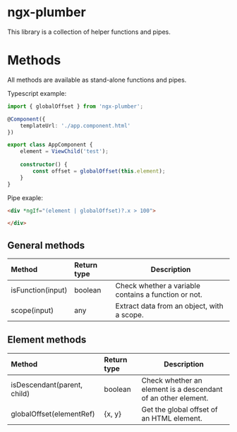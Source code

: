 # ngx-plumber

This library is a collection of helper functions and pipes. 


# Methods

All methods are available as stand-alone functions and pipes. 

Typescript example: 

```typescript
import { globalOffset } from 'ngx-plumber';

@Component({
    templateUrl: './app.component.html'
})

export class AppComponent {
    element = ViewChild('test');
    
    constructor() {
        const offset = globalOffset(this.element);
    }
}
```

Pipe exaple:
```html
<div *ngIf="(element | globalOffset)?.x > 100">

</div>
```

## General methods

| Method                    | Return type   | Description   |
| :------------------------ |:------------- | ------------- |
| isFunction(input)         | boolean       | Check whether a variable contains a function or not. |
| scope(input)              | any           | Extract data from an object, with a scope. |


## Element methods

| Method                    | Return type   | Description   |
| :------------------------ |:------------- | ------------- |
| isDescendant(parent, child)  | boolean        | Check whether an element is a descendant of an other element. |
| globalOffset(elementRef)  | {x, y}        | Get the global offset of an HTML element. |
